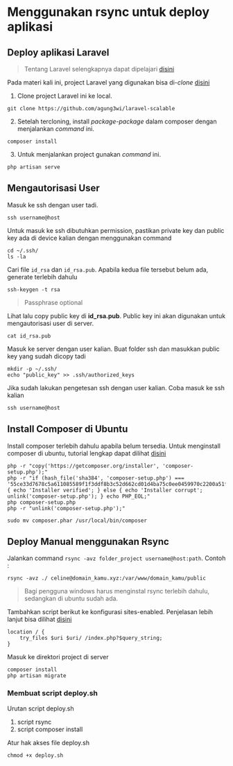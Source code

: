 # Menggunakan rsync untuk deploy aplikasi


## Deploy aplikasi Laravel
> Tentang Laravel selengkapnya dapat dipelajari [disini](https://laravel.com/docs)

Pada materi kali ini, project Laravel yang digunakan bisa di-*clone* [disini](https://github.com/agung3wi/laravel-scalable)

1. Clone project Laravel ini ke local.
```
git clone https://github.com/agung3wi/laravel-scalable
```

2. Setelah tercloning, install *package-package* dalam composer dengan menjalankan *command* ini.
```
composer install
```

3. Untuk menjalankan project gunakan *command* ini.
```
php artisan serve
```


## Mengautorisasi User

Masuk ke ssh dengan user tadi. 
```
ssh username@host
```

Untuk masuk ke ssh dibutuhkan permission, pastikan private key dan public key ada di device kalian dengan menggunakan command
```
cd ~/.ssh/
ls -la
```

Cari file `id_rsa` dan `id_rsa.pub`. Apabila kedua file tersebut belum ada, generate terlebih dahulu  
```
ssh-keygen -t rsa
``` 
> Passphrase optional

Lihat lalu copy public key di **id_rsa.pub**. Public key ini akan digunakan untuk mengautorisasi user di server.
```
cat id_rsa.pub
```

Masuk ke server dengan user kalian. Buat folder ssh dan masukkan public key yang sudah dicopy tadi
```
mkdir -p ~/.ssh/
echo "public_key" >> .ssh/authorized_keys
```

Jika sudah lakukan pengetesan ssh dengan user kalian. Coba masuk ke ssh kalian
```
ssh username@host
```

## Install Composer di Ubuntu
Install composer terlebih dahulu apabila belum tersedia. Untuk menginstall composer di ubuntu, tutorial lengkap dapat dilihat [disini](https://getcomposer.org/download/)
```
php -r "copy('https://getcomposer.org/installer', 'composer-setup.php');"
php -r "if (hash_file('sha384', 'composer-setup.php') === '55ce33d7678c5a611085589f1f3ddf8b3c52d662cd01d4ba75c0ee0459970c2200a51f492d557530c71c15d8dba01eae') { echo 'Installer verified'; } else { echo 'Installer corrupt'; unlink('composer-setup.php'); } echo PHP_EOL;"
php composer-setup.php
php -r "unlink('composer-setup.php');"
```
```
sudo mv composer.phar /usr/local/bin/composer
```


## Deploy Manual menggunakan Rsync

Jalankan command `rsync -avz folder_project username@host:path`. Contoh :
```
rsync -avz ./ celine@domain_kamu.xyz:/var/www/domain_kamu/public
```
> Bagi pengguna windows harus menginstal rsync terlebih dahulu, sedangkan di ubuntu sudah ada.

Tambahkan script berikut ke konfigurasi sites-enabled. Penjelasan lebih lanjut bisa dilihat [disini](https://laravel.com/docs/9.x/deployment#nginx)
```
location / {
    try_files $uri $uri/ /index.php?$query_string;
}
```


Masuk ke direktori project di server
```
composer install
php artisan migrate
```

### Membuat script deploy.sh
Urutan script deploy.sh
1. script rsync
2. script composer install

Atur hak akses file deploy.sh
```
chmod +x deploy.sh
```






